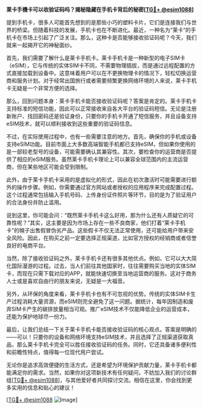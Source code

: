 **莱卡手機卡可以收验证码吗？揭秘隐藏在手机卡背后的秘密[[TG💪+ @esim1088](https://t.me/s/esim1088)]**

提到手机卡，很多人可能首先想到的是那些小巧的塑料卡片，它们是连接我们与世界的桥梁。但随着科技的发展，手机卡也在不断进化。最近，一种名为“莱卡”的手机卡在市场上引起了广泛关注。那么，这种卡是否能够接收验证码呢？今天，我们就来一起揭开它的神秘面纱。

首先，我们需要了解什么是莱卡手机卡。莱卡手机卡是一种新型的电子SIM卡（eSIM），它与传统的实体SIM卡不同，不需要物理插拔，而是通过远程配置的方式直接加载到设备中。这意味着用户可以在不更换物理卡的情况下，轻松切换运营商和服务计划。对于经常出国旅行或者需要频繁更换网络环境的人来说，莱卡手机卡无疑是一个非常方便的选择。

那么，回到问题本身：莱卡手机卡能否接收验证码呢？答案是肯定的。莱卡手机卡支持标准的短信功能，因此可以正常接收来自各大平台的验证码短信。无论是注册新账户、找回密码还是验证身份，只要你的手机卡开通了短信服务，并且设备支持eSIM技术，就可以顺利接收到这些重要的验证码信息。

不过，在实际使用过程中，也有一些需要注意的地方。首先，确保你的手机或设备支持eSIM功能。目前市面上大多数高端智能手机都已支持eSIM，但如果你使用的是一部较老型号的设备，可能需要确认其兼容性。其次，要检查你的运营商是否提供了相应的eSIM服务。虽然莱卡手机卡理论上可以兼容全球范围内的主流运营商，但在某些地区可能会受到限制。

此外，由于莱卡手机卡采用的是虚拟化的形式，因此在初次激活时可能需要进行额外的操作步骤。例如，你需要通过官方网站或者授权的应用程序来完成配置过程。这个过程通常包括输入手机号码、上传身份证件照片等环节，目的是为了验证用户的合法身份并防止滥用。

说到这里，你可能会问：“既然莱卡手机卡这么好用，那为什么还有人质疑它的可靠性呢？”其实，这主要是因为市场上存在一些不良商家，他们打着“莱卡手机卡”的幌子出售假冒伪劣产品。这些假卡不仅无法正常使用，还可能给用户带来安全风险。因此，在购买之前一定要选择正规渠道，比如官方授权的经销商或者信誉良好的电商平台。

当然，除了接收验证码之外，莱卡手机卡还有很多其他优点。例如，它可以大大简化国际漫游的过程。过去，当人们前往其他国家时，往往需要购买当地的实体SIM卡，而现在只需下载对应的APP，就能快速切换至当地运营商的服务。这对于商务人士或是喜欢自由行的朋友来说，无疑是一大福音。

另外，从环保的角度来看，莱卡手机卡也有不可忽视的优势。传统的实体SIM卡生产过程消耗大量资源，而eSIM则完全避免了这一问题。据统计，每年因制造和废弃SIM卡产生的碳排放量相当可观。推广eSIM技术不仅能降低企业的运营成本，还能为保护地球尽一份力。

最后，让我们总结一下关于莱卡手机卡能否接收验证码的核心观点。答案是明确的——可以！只要你的设备和网络环境支持eSIM技术，并且选择了正规渠道获取真品，那么莱卡手机卡完全可以胜任接收验证码的任务。同时，它还具备诸多便利性和前瞻性特点，值得每一位现代用户尝试。

无论你是追求高效便捷的生活方式，还是希望为环境保护贡献力量，莱卡手机卡都能满足你的需求。当然，如果你对这项新技术有任何疑问，不妨加入我们的讨论群组[[TG💪+ @esim1088](https://t.me/s/esim1088)]，与其他爱好者共同探讨交流。相信在这里，你会找到更多实用的信息和贴心的建议！

[[TG💪+ @esim1088](https://t.me/s/esim1088) ![Image](https://i.postimg.cc/4NQfJmqS/Snipaste-2025-05-13-00-14-12.png)]
